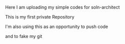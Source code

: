 Here I am uploading my simple codes for soln-architect


This is my first private Repository

I'm also using this as an opportunity to push code

and to fake my git
        